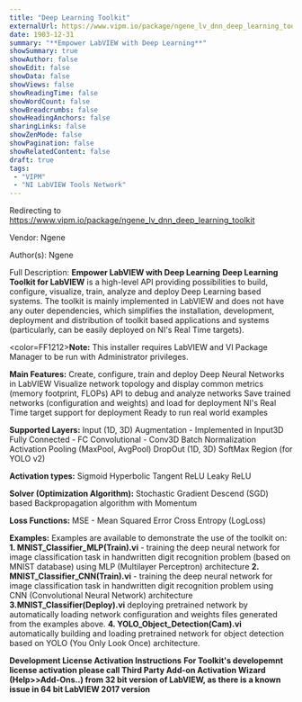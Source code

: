 ```yaml
---
title: "Deep Learning Toolkit"
externalUrl: https://www.vipm.io/package/ngene_lv_dnn_deep_learning_toolkit
date: 1903-12-31
summary: "**Empower LabVIEW with Deep Learning**"
showSummary: true
showAuthor: false
showEdit: false
showData: false
showViews: false
showReadingTime: false
showWordCount: false
showBreadcrumbs: false
showHeadingAnchors: false
sharingLinks: false
showZenMode: false
showPagination: false
showRelatedContent: false
draft: true
tags:
 - "VIPM"
 - "NI LabVIEW Tools Network"
---
```


Redirecting to https://www.vipm.io/package/ngene_lv_dnn_deep_learning_toolkit

Vendor: Ngene

Author(s): Ngene
 
Full Description:
**Empower LabVIEW with Deep Learning**
**Deep Learning Toolkit for LabVIEW** is a high-level API providing possibilities to build, configure, visualize, train, analyze and deploy Deep Learning based systems. The toolkit is mainly implemented in LabVIEW and does not have any outer dependencies, which simplifies the installation, development, deployment and distribution of toolkit based applications and systems (particularly, can be easily deployed on NI's Real Time targets).

<color=FF1212>**Note:** This installer requires LabVIEW and VI Package Manager to be run with Administrator privileges. </color>

**Main Features:**
Create, configure, train and deploy Deep Neural Networks in LabVIEW
Visualize network topology and display common metrics (memory footprint, FLOPs)
API to debug and analyze networks
Save trained networks (configuration and weights) and load for deployment
NI's Real Time target support for deployment
Ready to run real world examples

**Supported Layers:**
Input (1D, 3D)
Augmentation - Implemented in Input3D
Fully Connected - FC
Convolutional - Conv3D
Batch Normalization
Activation
Pooling (MaxPool, AvgPool)
DropOut (1D, 3D)
SoftMax
Region (for YOLO v2)

**Activation types:**
Sigmoid
Hyperbolic Tangent
ReLU
Leaky ReLU

**Solver (Optimization Algorithm):**
Stochastic Gradient Descend (SGD) based Backpropagation algorithm with Momentum

**Loss Functions:**
MSE - Mean Squared Error
Cross Entropy (LogLoss)

**Examples:**
Examples are available to demonstrate the use of the toolkit on: 
**1. MNIST_Classifier_MLP(Train).vi** - training the deep neural network for image classification task in handwritten digit recognition problem (based on MNIST database) using MLP (Multilayer Perceptron) architecture
**2. MNIST_Classifier_CNN(Train).vi** - training the deep neural network for image classification task in handwritten digit recognition problem using CNN (Convolutional Neural Network) architecture
**3.MNIST_Classifier(Deploy).vi** deploying pretrained network by automatically loading network configuration and weights files generated from the examples above.
**4. YOLO_Object_Detection(Cam).vi** automatically building and loading pretrained network for object detection based on YOLO (You Only Look Once) architecture.

**Development License Activation Instructions**
**For Toolkit's developemnt license activation please call Third Party Add-on Activation Wizard (Help>>Add-Ons..) from 32 bit version of LabVIEW, as there is a known issue in 64 bit LabVIEW 2017 version**